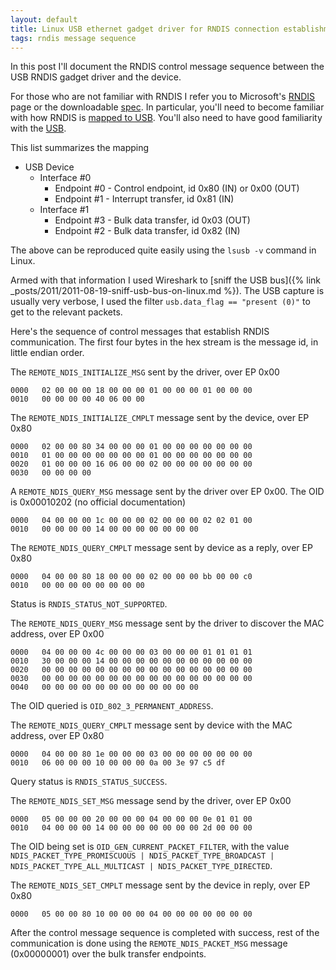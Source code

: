 ```yaml
---
layout: default
title: Linux USB ethernet gadget driver for RNDIS connection establishment
tags: rndis message sequence
---
```


In this post I'll document the RNDIS control message sequence between the USB RNDIS gadget driver and the device.

For those who are not familiar with RNDIS I refer you to Microsoft's [RNDIS](http://msdn.microsoft.com/en-us/library/ff570660.aspx) page or the downloadable [spec](http://msdn.microsoft.com/en-us/library/ee524902.aspx). In particular, you'll need to become familiar with how RNDIS is [mapped to USB](http://msdn.microsoft.com/en-us/library/ff570657.aspx). You'll also need to have good familiarity with the [USB](http://www.ganssle.com/articles/usb.htm).

This list summarizes the mapping

* USB Device
    * Interface #0
        * Endpoint #0 - Control endpoint, id 0x80 (IN) or 0x00 (OUT)
        * Endpoint #1 - Interrupt transfer, id 0x81 (IN)
    * Interface #1
        * Endpoint #3 - Bulk data transfer, id 0x03 (OUT)
        * Endpoint #2 - Bulk data transfer, id 0x82 (IN)

The above can be reproduced quite easily using the `lsusb -v` command in Linux.

Armed with that information I used Wireshark to [sniff the USB bus]({% link _posts/2011/2011-08-19-sniff-usb-bus-on-linux.md %}). The USB capture is usually very verbose, I used the filter `usb.data_flag == "present (0)"` to get to the relevant packets.

Here's the sequence of control messages that establish RNDIS communication. The first four bytes in the hex stream is the message id, in little endian order.

The `REMOTE_NDIS_INITIALIZE_MSG` sent by the driver, over EP 0x00

```text
0000   02 00 00 00 18 00 00 00 01 00 00 00 01 00 00 00
0010   00 00 00 00 40 06 00 00
```

The `REMOTE_NDIS_INITIALIZE_CMPLT` message sent by the device, over EP 0x80

```text
0000   02 00 00 80 34 00 00 00 01 00 00 00 00 00 00 00
0010   01 00 00 00 00 00 00 00 01 00 00 00 00 00 00 00
0020   01 00 00 00 16 06 00 00 02 00 00 00 00 00 00 00
0030   00 00 00 00
```

A `REMOTE_NDIS_QUERY_MSG` message sent by the driver over EP 0x00. The OID is 0x00010202 (no official documentation)

```text
0000   04 00 00 00 1c 00 00 00 02 00 00 00 02 02 01 00
0010   00 00 00 00 14 00 00 00 00 00 00 00
```

The `REMOTE_NDIS_QUERY_CMPLT` message sent by device as a reply, over EP 0x80

```text
0000   04 00 00 80 18 00 00 00 02 00 00 00 bb 00 00 c0
0010   00 00 00 00 00 00 00 00
```

Status is `RNDIS_STATUS_NOT_SUPPORTED`.

The `REMOTE_NDIS_QUERY_MSG` message sent by the driver to discover the MAC address, over EP 0x00

```text
0000   04 00 00 00 4c 00 00 00 03 00 00 00 01 01 01 01
0010   30 00 00 00 14 00 00 00 00 00 00 00 00 00 00 00
0020   00 00 00 00 00 00 00 00 00 00 00 00 00 00 00 00
0030   00 00 00 00 00 00 00 00 00 00 00 00 00 00 00 00
0040   00 00 00 00 00 00 00 00 00 00 00 00
```

The OID queried is `OID_802_3_PERMANENT_ADDRESS`.

The `REMOTE_NDIS_QUERY_CMPLT` message sent by device with the MAC address, over EP 0x80

```text
0000   04 00 00 80 1e 00 00 00 03 00 00 00 00 00 00 00
0010   06 00 00 00 10 00 00 00 0a 00 3e 97 c5 df
```

Query status is `RNDIS_STATUS_SUCCESS`.

The `REMOTE_NDIS_SET_MSG` message send by the driver, over EP 0x00

```text
0000   05 00 00 00 20 00 00 00 04 00 00 00 0e 01 01 00
0010   04 00 00 00 14 00 00 00 00 00 00 00 2d 00 00 00
```

The OID being set is `OID_GEN_CURRENT_PACKET_FILTER`, with the value `NDIS_PACKET_TYPE_PROMISCUOUS | NDIS_PACKET_TYPE_BROADCAST | NDIS_PACKET_TYPE_ALL_MULTICAST | NDIS_PACKET_TYPE_DIRECTED`.

The `REMOTE_NDIS_SET_CMPLT` message sent by the device in reply, over EP 0x80

```text
0000   05 00 00 80 10 00 00 00 04 00 00 00 00 00 00 00
```

After the control message sequence is completed with success, rest of the communication is done using the `REMOTE_NDIS_PACKET_MSG` message (0x00000001) over the bulk transfer endpoints.
